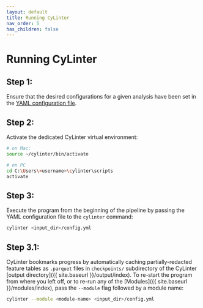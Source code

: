 ```yaml
---
layout: default
title: Running CyLinter
nav_order: 5
has_children: false
---
```


# Running CyLinter

## Step 1:
Ensure that the desired configurations for a given analysis have been set in the [YAML configuration file](/input#yaml-configuration-file). 

## Step 2:
Activate the dedicated CyLinter virtual environment:  

``` bash
# on Mac:
source ~/cylinter/bin/activate

# on PC
cd C:\Users\<username>\cylinter\scripts
activate
```
## Step 3:
Execute the program from the beginning of the pipeline by passing the YAML configuration file to the `cylinter` command:  

``` bash
cylinter <input_dir>/config.yml
```
## Step 3.1:
CyLinter bookmarks progress by automatically caching partially-redacted feature tables as `.parquet` files in `checkpoints/` subdirectory of the CyLinter [output directory]({{ site.baseurl }}/output/index). To re-start the program from where you left off, or to re-run any of the [Modules]({{ site.baseurl }}/modules/index), pass the `--module` flag followed by a module name:

``` bash
cylinter --module <module-name> <input_dir>/config.yml
```
